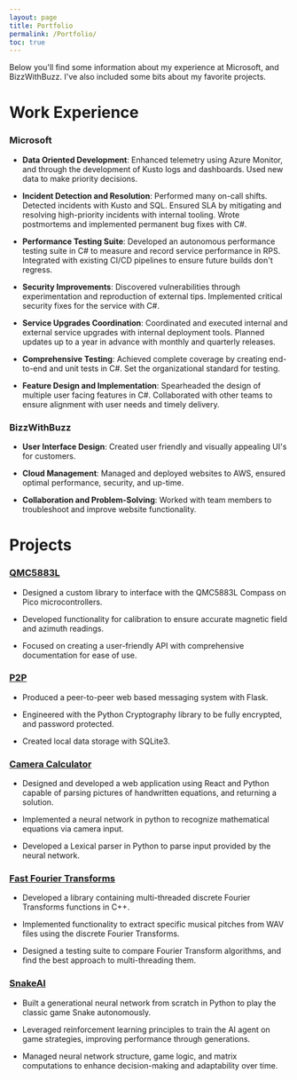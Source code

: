 ```yaml
---
layout: page
title: Portfolio
permalink: /Portfolio/
toc: true
---
```


Below you'll find some information about my experience at Microsoft, and BizzWithBuzz. I've also included some bits about my favorite projects.

# Work Experience

### Microsoft

- **Data Oriented Development**: Enhanced telemetry using Azure Monitor, and through the development of Kusto logs and dashboards. Used new data to make priority decisions.

- **Incident Detection and Resolution**: Performed many on-call shifts. Detected incidents with Kusto and SQL. Ensured SLA by mitigating and resolving high-priority incidents with internal tooling. Wrote postmortems and implemented permanent bug fixes with C#.

- **Performance Testing Suite**: Developed an autonomous performance testing suite in C# to measure and record service performance in RPS. Integrated with existing CI/CD pipelines to ensure future builds don't regress.

- **Security Improvements**: Discovered vulnerabilities through experimentation and reproduction of external tips. Implemented critical security fixes for the service with C#.

- **Service Upgrades Coordination**: Coordinated and executed internal and external service upgrades with internal deployment tools. Planned updates up to a year in advance with monthly and quarterly releases.

- **Comprehensive Testing**: Achieved complete coverage by creating end-to-end and unit tests in C#. Set the organizational standard for testing.

- **Feature Design and Implementation**: Spearheaded the design of multiple user facing features in C#. Collaborated with other teams to ensure alignment with user needs and timely delivery.

### BizzWithBuzz

- **User Interface Design**: Created user friendly and visually appealing UI's for customers.

- **Cloud Management**: Managed and deployed websites to AWS, ensured optimal performance, security, and up-time.

- **Collaboration and Problem-Solving**: Worked with team members to troubleshoot and improve website functionality.

# Projects

### [QMC5883L](https://github.com/jace1427/qmc5883l)

- Designed a custom library to interface with the QMC5883L Compass on Pico microcontrollers.

- Developed functionality for calibration to ensure accurate magnetic field and azimuth readings.

- Focused on creating a user-friendly API with comprehensive documentation for ease of use.

### [P2P](https://github.com/jace1427/p2p)

- Produced a peer-to-peer web based messaging system with Flask.

- Engineered with the Python Cryptography library to be fully encrypted, and password protected.

- Created local data storage with SQLite3.

### [Camera Calculator](https://github.com/jace1427/CameraCalculator)

- Designed and developed a web application using React and Python capable of parsing pictures of handwritten equations, and returning a solution.

- Implemented a neural network in python to recognize mathematical equations via camera input.

- Developed a Lexical parser in Python to parse input provided by the neural network.

### [Fast Fourier Transforms](https://github.com/jace1427/Fast_Fourier_Transforms)

- Developed a library containing multi-threaded discrete Fourier Transforms functions in C++.

- Implemented functionality to extract specific musical pitches from WAV files using the discrete Fourier Transforms.

- Designed a testing suite to compare Fourier Transform algorithms, and find the best approach to multi-threading them.

### [SnakeAI](https://github.com/jace1427/SnakeAI)

- Built a generational neural network from scratch in Python to play the classic game Snake autonomously.

- Leveraged reinforcement learning principles to train the AI agent on game strategies, improving performance through generations.

- Managed neural network structure, game logic, and matrix computations to enhance decision-making and adaptability over time.

